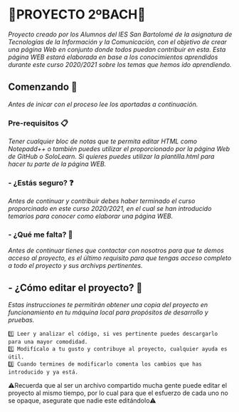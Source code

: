# 🔵PROYECTO 2ºBACH🔵

_Proyecto creado por los Alumnos del IES San Bartolomé de la asignatura de Tecnologías de la Información y la Comunicación, con el objetivo de crear una página Web en conjunto donde todos puedan contribuir en esta._
_Esta página WEB estará elaborada en base a los conocimientos aprendidos durante este curso 2020/2021 sobre los temas que hemos ido aprendiendo._

## Comenzando 🚀

_Antes de inicar con el proceso lee los aportadas a continuación._

### Pre-requisitos 📋

_Tener cualquier bloc de notas que te permita editar HTML como Notepadd++ o también puedes utilizar el proporcionado por la página Web de GitHub o SoloLearn. Si quieres puedes utilizar la plantilla.html para hacer tu parte de la página WEB._

### - ¿Estás seguro? ❓

_Antes de continuar y contribuir debes haber terminado el curso proporcinado en este curso 2020/2021, en el cual se han introducido temarios para conocer como elaborar una página WEB._

### - ¿Qué me falta? 🤔

_Antes de continuar tienes que contactar con nosotros para que te demos acceso al proyecto, es el último requisito para que tengas acceso completo a todo el proyecto y sus archivps pertinentes._

## - ¿Cómo editar el proyecto? 🚩

_Estas instrucciones te permitirán obtener una copia del proyecto en funcionamiento en tu máquina local para propósitos de desarrollo y pruebas._

```
1️⃣ Leer y analizar el código, si ves pertinente puedes descargarlo para una mayor comodidad.
1️⃣ Modifícalo a tu gusto y contribuye al proyecto, cualquier ayuda es útil.
3️⃣ Cuando termines de modificarlo comenta los cambios que has introducido y ya está.
```
 
⚠️Recuerda que al ser un archivo compartido mucha gente puede editar el proyecto al mismo tiempo, por lo cual para que el esfuerzo de cada uno no se opaque, asegurate que nadie este editándolo⚠️
